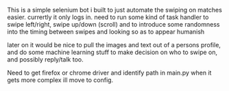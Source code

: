 This is a simple selenium bot i built to just automate the swiping on matches
easier. currertly it only logs in.
need to run some kind of task handler to swipe left/right, swipe up/down (scroll) and to introduce some randomness into the timing between swipes and looking so as to appear humanish

later on it would be nice to pull the images and text out of a persons profile, and do some machine learning stuff to make decision on who to swipe on, and possibly reply/talk too.


Need to get firefox or chrome driver and identify path in main.py
when it gets more complex ill move to config.
